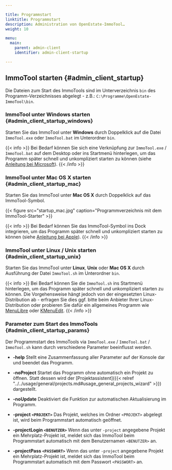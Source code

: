 ```yaml
---

title: Programmstart
linktitle: Programmstart
description: Administration von OpenEstate-ImmoTool…
weight: 10

menu:
  main:
    parent: admin-client
    identifier: admin-client-startup

---
```


## ImmoTool starten {#admin_client_startup}

Die Dateien zum Start des ImmoTools sind im Unterverzeichnis `bin` des Programm-Verzeichnisses abgelegt - z.B.: `C:\Programme\OpenEstate-ImmoTool\bin`.


### ImmoTool unter Windows starten {#admin_client_startup_windows}

Starten Sie das ImmoTool unter **Windows** durch Doppelklick auf die Datei `ImmoTool.exe` oder `ImmoTool.bat` im Unterordner `bin`.

{{< info >}}
Bei Bedarf können Sie sich eine Verknüpfung zur `ImmoTool.exe` / `ImmoTool.bat` auf dem Desktop oder ins Startmenü hinterlegen, um das Programm später schnell und unkompliziert starten zu können (siehe [Anleitung bei Microsoft](http://windows.microsoft.com/de-de/windows/create-delete-shortcut#1TC=windows-7)).
{{< /info >}}


### ImmoTool unter Mac OS X starten {#admin_client_startup_mac}

Starten Sie das ImmoTool unter **Mac OS X** durch Doppelklick auf das ImmoTool-Symbol.

{{< figure src="startup_mac.jpg" caption="Programmverzeichnis mit dem ImmoTool-Starter" >}}

{{< info >}}
Bei Bedarf können Sie das ImmoTool-Symbol ins Dock integrieren, um das Programm später schnell und unkompliziert starten zu können (siehe [Anleitung bei Apple](http://support.apple.com/kb/HT2474?viewlocale=de_DE)).
{{< /info >}}


### ImmoTool unter Linux / Unix starten {#admin_client_startup_unix}

Starten Sie das ImmoTool unter **Linux**, **Unix** oder **Mac OS X** durch Ausführung der Datei `ImmoTool.sh` im Unterordner `bin`.

{{< info >}}
Bei Bedarf können Sie die `ImmoTool.sh` ins Startmenü hinterlegen, um das Programm später schnell und unkompliziert starten zu können. Die Vorgehensweise hängt jedoch von der eingesetzten Linux-Distribution ab - erfragen Sie dies ggf. bitte beim Anbieter Ihrer Linux-Distribution oder probieren Sie dafür ein allgemeines Programm wie [MenuLibre](http://wiki.ubuntuusers.de/MenuLibre) oder [KMenuEdit](http://wiki.ubuntuusers.de/Men%C3%BCeditor#KDE).
{{< /info >}}


### Parameter zum Start des ImmoTools {#admin_client_startup_params}

Der Programmstart des ImmoTools via `ImmoTool.exe` / `ImmoTool.bat` / `ImmoTool.sh` kann durch verschiedene Parameter beeinflusst werden.

-   **-help**
    Stellt eine Zusammenfassung aller Parameter auf der Konsole dar und beendet das Programm.

-   **-noProject**
    Startet das Programm ohne automatisch ein Projekt zu öffnen. Statt dessen wird der [Projektassistent]({{< relref "../../usage/general/projects.md#usage_general_projects_wizard" >}}) dargestellt.

-   **-noUpdate**
    Deaktiviert die Funktion zur automatischen Aktualisierung im Programm.

-   **-project `<PROJEKT>`**
    Das Projekt, welches im Ordner `<PROJEKT>` abgelegt ist, wird beim Programmstart automatisch geöffnet.

-   **-projectLogin `<BENUTZER>`**
    Wenn das unter `-project` angegebene Projekt ein Mehrplatz-Projekt ist, meldet sich das ImmoTool beim Programmstart automatisch mit dem Benutzernamen `<BENUTZER>` an.

-   **-projectPass `<PASSWORT>`**
    Wenn das unter `-project` angegebene Projekt ein Mehrplatz-Projekt ist, meldet sich das ImmoTool beim Programmstart automatisch mit dem Passwort `<PASSWORT>` an.

